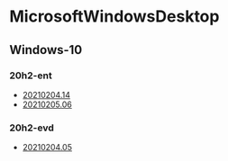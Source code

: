 # MicrosoftWindowsDesktop

## Windows-10

### 20h2-ent

* [20210204.14](/MicrosoftWindowsDesktop/Windows-10/20h2-ent/20210204.14.md)
* [20210205.06](/MicrosoftWindowsDesktop/Windows-10/20h2-ent/20210205.06.md)

### 20h2-evd

* [20210204.05](/MicrosoftWindowsDesktop/Windows-10/20h2-evd/20210204.05.md)
